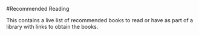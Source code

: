 #Recommended Reading

This contains a live list of recommended books to read or have as part of a library with links to obtain the books.
